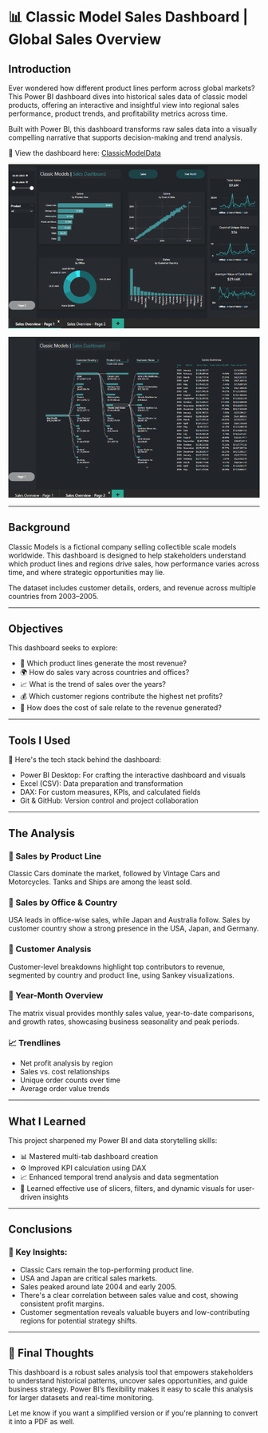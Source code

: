 

# 📊 Classic Model Sales Dashboard | Global Sales Overview

## Introduction  
Ever wondered how different product lines perform across global markets? This Power BI dashboard dives into historical sales data of classic model products, offering an interactive and insightful view into regional sales performance, product trends, and profitability metrics across time.

Built with Power BI, this dashboard transforms raw sales data into a visually compelling narrative that supports decision-making and trend analysis.

📍 View the dashboard here: [ClassicModelData](/ClassicModelSalesData.pbix)

![ClassicModel_1](Asset/ClassicModel_1.png)

![ClassicModel_2](Asset/ClassicModel_2.png)

---

## Background  
Classic Models is a fictional company selling collectible scale models worldwide. This dashboard is designed to help stakeholders understand which product lines and regions drive sales, how performance varies across time, and where strategic opportunities may lie.

The dataset includes customer details, orders, and revenue across multiple countries from 2003–2005.

---

## Objectives  
This dashboard seeks to explore:

- 🚗 Which product lines generate the most revenue?  
- 🌍 How do sales vary across countries and offices?  
- 📈 What is the trend of sales over the years?  
- 💰 Which customer regions contribute the highest net profits?  
- 🧾 How does the cost of sale relate to the revenue generated?

---

## Tools I Used  
🧰 Here's the tech stack behind the dashboard:

- Power BI Desktop: For crafting the interactive dashboard and visuals  
- Excel (CSV): Data preparation and transformation  
- DAX: For custom measures, KPIs, and calculated fields  
- Git & GitHub: Version control and project collaboration  

---

## The Analysis

### 🧮 Sales by Product Line  
Classic Cars dominate the market, followed by Vintage Cars and Motorcycles. Tanks and Ships are among the least sold.

### 💼 Sales by Office & Country  
USA leads in office-wise sales, while Japan and Australia follow. Sales by customer country show a strong presence in the USA, Japan, and Germany.

### 🧭 Customer Analysis  
Customer-level breakdowns highlight top contributors to revenue, segmented by country and product line, using Sankey visualizations.

### 📅 Year-Month Overview  
The matrix visual provides monthly sales value, year-to-date comparisons, and growth rates, showcasing business seasonality and peak periods.

### 📈 Trendlines  
- Net profit analysis by region  
- Sales vs. cost relationships  
- Unique order counts over time  
- Average order value trends  

---

## What I Learned  
This project sharpened my Power BI and data storytelling skills:

- 📊 Mastered multi-tab dashboard creation  
- ⚙️ Improved KPI calculation using DAX  
- 📈 Enhanced temporal trend analysis and data segmentation  
- 🧠 Learned effective use of slicers, filters, and dynamic visuals for user-driven insights

---

## Conclusions

### 📌 Key Insights:
- Classic Cars remain the top-performing product line.
- USA and Japan are critical sales markets.
- Sales peaked around late 2004 and early 2005.
- There's a clear correlation between sales value and cost, showing consistent profit margins.
- Customer segmentation reveals valuable buyers and low-contributing regions for potential strategy shifts.

---

## 🚀 Final Thoughts  
This dashboard is a robust sales analysis tool that empowers stakeholders to understand historical patterns, uncover sales opportunities, and guide business strategy. Power BI’s flexibility makes it easy to scale this analysis for larger datasets and real-time monitoring.

Let me know if you want a simplified version or if you're planning to convert it into a PDF as well.

